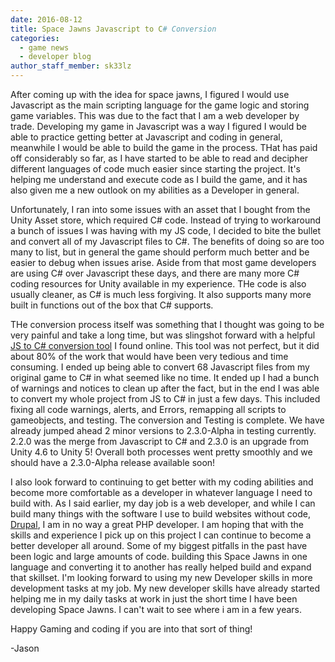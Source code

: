 ```yaml
---
date: 2016-08-12
title: Space Jawns Javascript to C# Conversion
categories:
  - game news
  - developer blog
author_staff_member: sk33lz
---
```


After coming up with the idea for space jawns, I figured I would use Javascript as the main scripting language for the game logic and storing game variables. This was due to the fact that I am a web developer by trade. Developing my game in Javascript was a way I figured I would be able to practice getting better at Javascript and coding in general, meanwhile I would be able to build the game in the process. THat has paid off considerably so far, as I have started to be able to read and decipher different languages of code much easier since starting the project. It's helping me understand and execute code as I build the game, and it has also given me a new outlook on my abilities as a Developer in general.

Unfortunately, I ran into some issues with an asset that I bought from the Unity Asset store, which required C# code. Instead of trying to workaround a bunch of issues I was having with my JS code, I decided to bite the bullet and convert all of my Javascript files to C#. The benefits of doing so are too many to list, but in general the game should perform much better and be easier to debug when issues arise. Aside from that most game developers are using C# over Javascript these days, and there are many more C# coding resources for Unity available in my experience. THe code is also usually cleaner, as C# is much less forgiving. It also supports many more built in functions out of the box that C# supports.

THe conversion process itself was something that I thought was going to be very painful and take a long time, but was slingshot forward with a helpful [JS to C# conversion tool](http://www.m2h.nl/files/js_to_c.php) I found online. This tool was not perfect, but it did about 80% of the work that would have been very tedious and time consuming. I ended up being able to convert 68 Javascript files from my original game to C# in what seemed like no time. It ended up I had a bunch of warnings and notices to clean up after the fact, but in the end I was able to convert my whole project from JS to C# in just a few days. This included fixing all code warnings, alerts, and Errors, remapping all scripts to gameobjects, and testing. The conversion and Testing is complete. We have already jumped ahead 2 minor versions to 2.3.0-Alpha in testing currently. 2.2.0 was the merge from Javascript to C# and 2.3.0 is an upgrade from Unity 4.6 to Unity 5! Overall both processes went pretty smoothly and we should have a 2.3.0-Alpha release available soon!

I also look forward to continuing to get better with my coding abilities and become more comfortable as a developer in whatever language I need to build with. As I said earlier, my day job is a web developer, and while I can build many things with the software I use to build websites without code, <a href="https://www.drupal.org/" title="Drupal CMS">Drupal</a>, I am in no way a great PHP developer. I am hoping that with the skills and experience I pick up on this project I can continue to become a better developer all around. Some of my biggest pitfalls in the past have been logic and large amounts of code. building this Space Jawns in one language and converting it to another has really helped build and expand that skillset. I'm looking forward to using my new Developer skills in more development tasks at my job. My new developer skills have already started helping me in my daily tasks at work in just the short time I have been developing Space Jawns. I can't wait to see where i am in a few years.

Happy Gaming and coding if you are into that sort of thing!

-Jason
